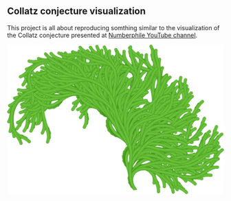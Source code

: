 Collatz conjecture visualization
--------------------------------

This project is all about reproducing somthing similar to the visualization of the Collatz conjecture presented at [Numberphile YouTube channel](https://www.youtube.com/watch?v=LqKpkdRRLZw).

![Alt](https://github.com/maciejstanek/collatz/raw/master/example_output.png)

